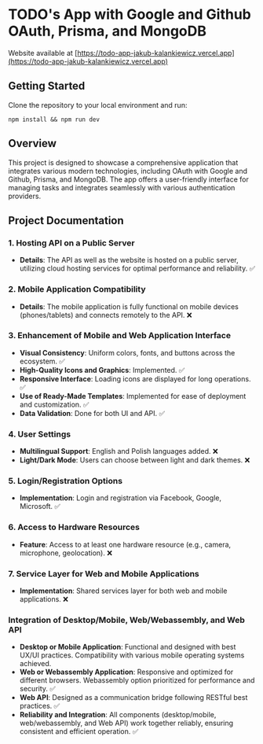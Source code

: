 # TODO's App with Google and Github OAuth, Prisma, and MongoDB

Website available at [https://todo-app-jakub-kalankiewicz.vercel.app](https://todo-app-jakub-kalankiewicz.vercel.app)

## Getting Started

Clone the repository to your local environment and run:

```
npm install && npm run dev
```

## Overview

This project is designed to showcase a comprehensive application that integrates various modern technologies, including OAuth with Google and Github, Prisma, and MongoDB. The app offers a user-friendly interface for managing tasks and integrates seamlessly with various authentication providers.

## Project Documentation

### 1. Hosting API on a Public Server

- **Details**: The API as well as the website is hosted on a public server, utilizing cloud hosting services for optimal performance and reliability. ✅

### 2. Mobile Application Compatibility

- **Details**: The mobile application is fully functional on mobile devices (phones/tablets) and connects remotely to the API. ❌

### 3. Enhancement of Mobile and Web Application Interface

- **Visual Consistency**: Uniform colors, fonts, and buttons across the ecosystem. ✅
- **High-Quality Icons and Graphics**: Implemented. ✅
- **Responsive Interface**: Loading icons are displayed for long operations. ✅
- **Use of Ready-Made Templates**: Implemented for ease of deployment and customization. ✅
- **Data Validation**: Done for both UI and API. ✅

### 4. User Settings

- **Multilingual Support**: English and Polish languages added. ❌
- **Light/Dark Mode**: Users can choose between light and dark themes. ❌

### 5. Login/Registration Options

- **Implementation**: Login and registration via Facebook, Google, Microsoft. ✅

### 6. Access to Hardware Resources

- **Feature**: Access to at least one hardware resource (e.g., camera, microphone, geolocation). ❌

### 7. Service Layer for Web and Mobile Applications

- **Implementation**: Shared services layer for both web and mobile applications. ❌

### Integration of Desktop/Mobile, Web/Webassembly, and Web API

- **Desktop or Mobile Application**: Functional and designed with best UX/UI practices. Compatibility with various mobile operating systems achieved.
- **Web or Webassembly Application**: Responsive and optimized for different browsers. Webassembly option prioritized for performance and security. ✅
- **Web API**: Designed as a communication bridge following RESTful best practices. ✅
- **Reliability and Integration**: All components (desktop/mobile, web/webassembly, and Web API) work together reliably, ensuring consistent and efficient operation. ✅
